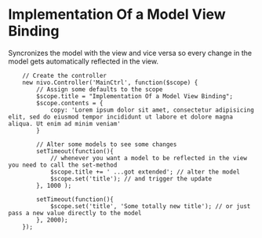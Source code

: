 # Implementation Of a Model View Binding

Syncronizes the model with the view and vice versa so every change in the model gets automatically reflected in the view.

```
	// Create the controller
	new nivo.Controller('MainCtrl', function($scope) {
		// Assign some defaults to the scope
		$scope.title = "Implementation Of a Model View Binding";
		$scope.contents = {
			copy: 'Lorem ipsum dolor sit amet, consectetur adipisicing elit, sed do eiusmod tempor incididunt ut labore et dolore magna aliqua. Ut enim ad minim veniam'
		}

		// Alter some models to see some changes
		setTimeout(function(){
			// whenever you want a model to be reflected in the view you need to call the set-method
			$scope.title += ' ...got extended'; // alter the model
			$scope.set('title'); // and trigger the update
		}, 1000	);

		setTimeout(function(){
			$scope.set('title', 'Some totally new title'); // or just pass a new value directly to the model
		}, 2000);
	});
```